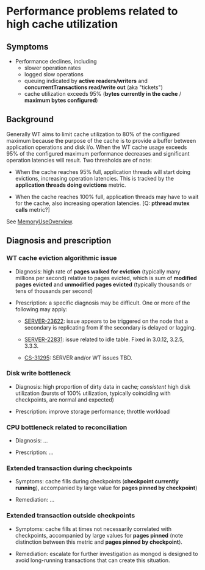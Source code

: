 # Performance problems related to high cache utilization

## Symptoms

* Performance declines, including
  * slower operation rates
  * logged slow operations
  * queuing indicated by **active readers/writers** and
    **concurrentTransactions read/write out** (aka "tickets")
  * cache utilization exceeds 95% (**bytes currently in the cache** / **maximum bytes configured**)

## Background

Generally WT aims to limit cache utilization to 80% of the configured maximum
because the purpose of the cache is to provide a buffer between application
operations and disk i/o.  When the WT cache usage exceeds 95% of the configured
maximum performance decreases and significant operation latencies will result.
Two thresholds are of note:

* When the cache reaches 95% full, application threads will start doing
  evictions, increasing operation latencies. This is tracked by the
  **application threads doing evictions** metric.

* When the cache reaches 100% full, application threads may have to wait for
  the cache, also increasing operation latencies.
  [Q: **pthread mutex calls** metric?]

See [MemoryUseOverview](MemoryUseOverview.md).

## Diagnosis and prescription

### WT cache eviction algorithmic issue

* Diagnosis: high rate of **pages walked for eviction** (typically many
  millions per second) relative to pages evicted, which is sum of
  **modified pages evicted** and **unmodified pages evicted** (typically
  thousands or tens of thousands per second)

* Prescription: a specific diagnosis may be difficult. One or more of
  the following may apply:

    * [SERVER-23622](https://jira.mongodb.org/browse/SERVER-23622):
      issue appears to be triggered on the node that a secondary is
      replicating from if the secondary is delayed or lagging.

    * [SERVER-22831](https://jira.mongodb.org/browse/SERVER-22831):
      issue related to idle table. Fixed in 3.0.12, 3.2.5, 3.3.3.

    * [CS-31295](https://jira.mongodb.org/browse/CS-31295): SERVER
      and/or WT issues TBD.

### Disk write bottleneck

* Diagnosis: high proportion of dirty data in cache; *consistent* high disk
  utilization (bursts of 100% utilization, typically coinciding with checkpoints,
  are normal and expected)

* Prescription: improve storage performance; throttle workload

### CPU bottleneck related to reconciliation

* Diagnosis: ...

* Prescription: ...

### Extended transaction during checkpoints

* Symptoms: cache fills during checkpoints (**checkpoint currently
  running**), accompanied by large value for **pages pinned by
  checkpoint**)

* Remediation: ...

### Extended transaction outside checkpoints

* Symptoms: cache fills at times not necessarily correlated
  with checkpoints, accompanied by large values for **pages
  pinned** (note distinction between this metric and **pages
  pinned by checkpoint**).

* Remediation: escalate for further investigation as mongod
  is designed to avoid long-running transactions that can
  create this situation.
